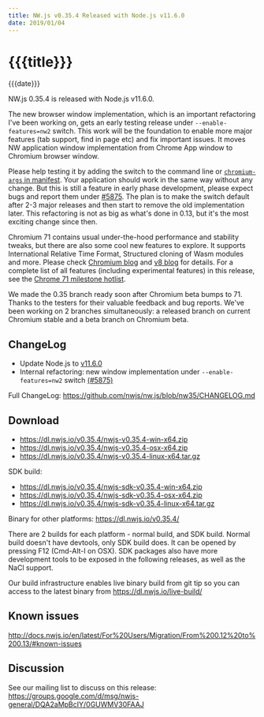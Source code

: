 ```yaml
---
title: NW.js v0.35.4 Released with Node.js v11.6.0
date: 2019/01/04
---
```

# {{{title}}}
{{{date}}}

NW.js 0.35.4 is released with Node.js v11.6.0.

The new browser window implementation, which is an important refactoring I've been working on, gets an early testing release under `--enable-features=nw2` switch. This work will be the foundation to enable more major features (tab support, find in page etc) and fix important issues. It moves NW application window implementation from Chrome App window to Chromium browser window.

Please help testing it by adding the switch to the command line or [`chromium-args` in manifest](http://docs.nwjs.io/en/latest/References/Manifest%20Format/#chromium-args). Your application should work in the same way without any change. But this is still a feature in early phase development, please expect bugs and report them under [#5875](https://github.com/nwjs/nw.js/issues/5875). The plan is to make the switch default after 2-3 major releases and then start to remove the old implementation later. This refactoring is not as big as what's done in 0.13, but it's the most exciting change since then.

Chromium 71 contains usual under-the-hood performance and stability tweaks, but there are also some cool new features to explore. It supports International Relative Time Format, Structured cloning of Wasm modules and more. Please check [Chromium blog](https://blog.chromium.org/2018/10/chrome-71-beta-relative-time-formats.html) and [v8 blog](https://v8.dev/blog/v8-release-71) for details. For a complete list of all features (including experimental features) in this release, see the [Chrome 71 milestone hotlist](https://www.chromestatus.com/features#milestone=71).

We made the 0.35 branch ready soon after Chromium beta bumps to 71. Thanks to the testers for their valuable feedback and bug reports. We've been working on 2 branches simultaneously: a released branch on current Chromium stable and a beta branch on Chromium beta.

## ChangeLog

- Update Node.js to [v11.6.0](https://nodejs.org/en/blog/release/v11.6.0/)
- Internal refactoring: new window implementation under `--enable-features=nw2` switch [(#5875)](https://github.com/nwjs/nw.js/issues/5875)

Full ChangeLog: https://github.com/nwjs/nw.js/blob/nw35/CHANGELOG.md

## Download 

* https://dl.nwjs.io/v0.35.4/nwjs-v0.35.4-win-x64.zip 
* https://dl.nwjs.io/v0.35.4/nwjs-v0.35.4-osx-x64.zip 
* https://dl.nwjs.io/v0.35.4/nwjs-v0.35.4-linux-x64.tar.gz 

SDK build: 
* https://dl.nwjs.io/v0.35.4/nwjs-sdk-v0.35.4-win-x64.zip 
* https://dl.nwjs.io/v0.35.4/nwjs-sdk-v0.35.4-osx-x64.zip 
* https://dl.nwjs.io/v0.35.4/nwjs-sdk-v0.35.4-linux-x64.tar.gz 

Binary for other platforms: https://dl.nwjs.io/v0.35.4/ 

There are 2 builds for each platform - normal build, and SDK build. Normal build doesn't have devtools, only SDK build does. lt can be opened by pressing F12 (Cmd-Alt-I on OSX). SDK packages also have more development tools to be exposed in the following releases, as well as the NaCl support.

Our build infrastructure enables live binary build from git tip so you can access to the latest binary from https://dl.nwjs.io/live-build/ 

## Known issues 

http://docs.nwjs.io/en/latest/For%20Users/Migration/From%200.12%20to%200.13/#known-issues

## Discussion

See our mailing list to discuss on this release: https://groups.google.com/d/msg/nwjs-general/DQA2aMpBcIY/0GUWMV30FAAJ
